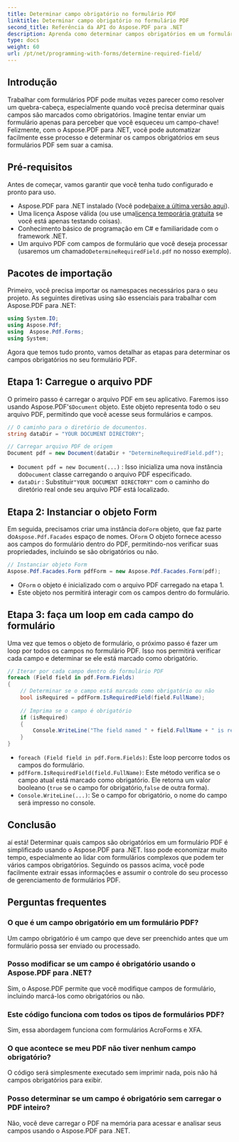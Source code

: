 ```yaml
---
title: Determinar campo obrigatório no formulário PDF
linktitle: Determinar campo obrigatório no formulário PDF
second_title: Referência da API do Aspose.PDF para .NET
description: Aprenda como determinar campos obrigatórios em um formulário PDF usando Aspose.PDF para .NET. Nosso guia passo a passo simplifica o gerenciamento de formulários e aprimora seu fluxo de trabalho de automação de PDF.
type: docs
weight: 60
url: /pt/net/programming-with-forms/determine-required-field/
---
```

## Introdução

Trabalhar com formulários PDF pode muitas vezes parecer como resolver um quebra-cabeça, especialmente quando você precisa determinar quais campos são marcados como obrigatórios. Imagine tentar enviar um formulário apenas para perceber que você esqueceu um campo-chave! Felizmente, com o Aspose.PDF para .NET, você pode automatizar facilmente esse processo e determinar os campos obrigatórios em seus formulários PDF sem suar a camisa. 

## Pré-requisitos

Antes de começar, vamos garantir que você tenha tudo configurado e pronto para uso.

-  Aspose.PDF para .NET instalado (Você pode[baixe a última versão aqui](https://releases.aspose.com/pdf/net/)).
-  Uma licença Aspose válida (ou use uma[licença temporária gratuita](https://purchase.aspose.com/temporary-license/) se você está apenas testando coisas).
- Conhecimento básico de programação em C# e familiaridade com o framework .NET.
-  Um arquivo PDF com campos de formulário que você deseja processar (usaremos um chamado`DetermineRequiredField.pdf` no nosso exemplo).

## Pacotes de importação

Primeiro, você precisa importar os namespaces necessários para o seu projeto. As seguintes diretivas using são essenciais para trabalhar com Aspose.PDF para .NET:

```csharp
using System.IO;
using Aspose.Pdf;
using  Aspose.Pdf.Forms;
using System;
```

Agora que temos tudo pronto, vamos detalhar as etapas para determinar os campos obrigatórios no seu formulário PDF.

## Etapa 1: Carregue o arquivo PDF

 O primeiro passo é carregar o arquivo PDF em seu aplicativo. Faremos isso usando Aspose.PDF's`Document` objeto. Este objeto representa todo o seu arquivo PDF, permitindo que você acesse seus formulários e campos.

```csharp
// O caminho para o diretório de documentos.
string dataDir = "YOUR DOCUMENT DIRECTORY";

// Carregar arquivo PDF de origem
Document pdf = new Document(dataDir + "DetermineRequiredField.pdf");
```

- `Document pdf = new Document(...)` : Isso inicializa uma nova instância do`Document` classe carregando o arquivo PDF especificado.
- `dataDir` : Substituir`"YOUR DOCUMENT DIRECTORY"` com o caminho do diretório real onde seu arquivo PDF está localizado.

## Etapa 2: Instanciar o objeto Form

 Em seguida, precisamos criar uma instância do`Form` objeto, que faz parte do`Aspose.Pdf.Facades` espaço de nomes. O`Form` O objeto fornece acesso aos campos do formulário dentro do PDF, permitindo-nos verificar suas propriedades, incluindo se são obrigatórios ou não.

```csharp
// Instanciar objeto Form
Aspose.Pdf.Facades.Form pdfForm = new Aspose.Pdf.Facades.Form(pdf);
```

-  O`Form` o objeto é inicializado com o arquivo PDF carregado na etapa 1.
- Este objeto nos permitirá interagir com os campos dentro do formulário.

## Etapa 3: faça um loop em cada campo do formulário

Uma vez que temos o objeto de formulário, o próximo passo é fazer um loop por todos os campos no formulário PDF. Isso nos permitirá verificar cada campo e determinar se ele está marcado como obrigatório.

```csharp
// Iterar por cada campo dentro do formulário PDF
foreach (Field field in pdf.Form.Fields)
{
    // Determinar se o campo está marcado como obrigatório ou não
    bool isRequired = pdfForm.IsRequiredField(field.FullName);
    
    // Imprima se o campo é obrigatório
    if (isRequired)
    {
        Console.WriteLine("The field named " + field.FullName + " is required");
    }
}
```

- `foreach (Field field in pdf.Form.Fields)`: Este loop percorre todos os campos do formulário.
- `pdfForm.IsRequiredField(field.FullName)`: Este método verifica se o campo atual está marcado como obrigatório. Ele retorna um valor booleano (`true` se o campo for obrigatório,`false` de outra forma).
- `Console.WriteLine(...)`: Se o campo for obrigatório, o nome do campo será impresso no console.

## Conclusão

aí está! Determinar quais campos são obrigatórios em um formulário PDF é simplificado usando o Aspose.PDF para .NET. Isso pode economizar muito tempo, especialmente ao lidar com formulários complexos que podem ter vários campos obrigatórios. Seguindo os passos acima, você pode facilmente extrair essas informações e assumir o controle do seu processo de gerenciamento de formulários PDF.

## Perguntas frequentes

### O que é um campo obrigatório em um formulário PDF?
Um campo obrigatório é um campo que deve ser preenchido antes que um formulário possa ser enviado ou processado.

### Posso modificar se um campo é obrigatório usando o Aspose.PDF para .NET?
Sim, o Aspose.PDF permite que você modifique campos de formulário, incluindo marcá-los como obrigatórios ou não.

### Este código funciona com todos os tipos de formulários PDF?
Sim, essa abordagem funciona com formulários AcroForms e XFA.

### O que acontece se meu PDF não tiver nenhum campo obrigatório?
O código será simplesmente executado sem imprimir nada, pois não há campos obrigatórios para exibir.

### Posso determinar se um campo é obrigatório sem carregar o PDF inteiro?
Não, você deve carregar o PDF na memória para acessar e analisar seus campos usando o Aspose.PDF para .NET.